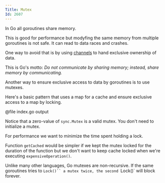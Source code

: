 ```yaml
---
Title: Mutex
Id: 2607
---
```

In Go all goroutines share memory.

This is good for performance but modyfing the same memory from multiple goroutines is not safe. It can read to data races and crashes.

One way to avoid that is by using [channels](ch-1263) to hand exclusive ownership of data.

This is Go's motto: *Do not communicate by sharing memory; instead, share memory by communicating.*

Another way to ensure exclusive access to data by goroutines is to use mutexes.

Here's a basic pattern that uses a map for a cache and ensure exclusive access to a map by locking.

@file index.go output

Notice that a zero-value of `sync.Mutex` is a valid mutex. You don't need to initialize a mutex.

For performance we want to minimize the time spent holding a lock.

Function `getCached` would be simpler if we kept the mutex locked for the duration of the function but we don't want to keep cache locked when we're executing `expensiveOperation()`.

Unlike many other languages, Go mutexes are non-recursive. If the same goroutines tries to `Lock()`` a mutex twice, the second `Lock()` will block forever.
